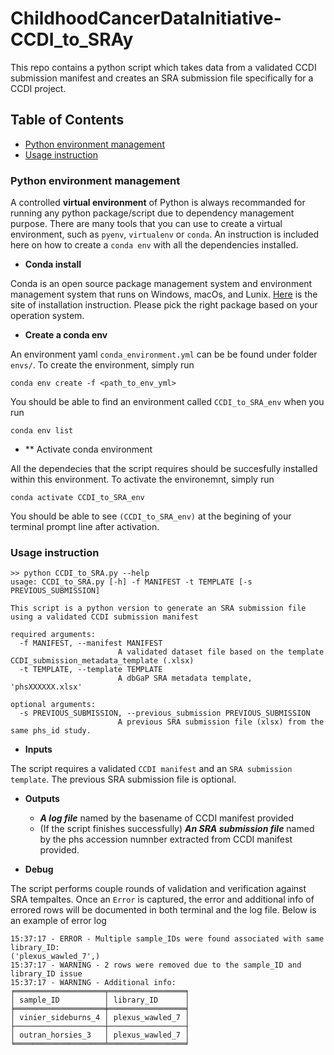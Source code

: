 # ChildhoodCancerDataInitiative-CCDI_to_SRAy

This repo contains a python script which takes data from a validated CCDI submission manifest and creates an SRA submission file specifically for a CCDI project.

## Table of Contents
- [Python environment management](#python-environment-management)
- [Usage instruction](#usage-instruction)

### Python environment management
A controlled **virtual environment** of Python is always recommanded for running any python package/script due to dependency management purpose. There are many tools that you can use to create a virtual environment, such as `pyenv`, `virtualenv` or `conda`. An instruction is included here on how to create a `conda env` with all the dependencies installed.

- **Conda install**

Conda is an open source package management system and environment management system that runs on Windows, macOs, and Lunix. [Here](https://docs.conda.io/projects/miniconda/en/latest/) is the site of installation instruction. Please pick the right package based on your operation system.

- **Create a conda env**

An environment yaml `conda_environment.yml` can be be found under folder `envs/`. To create the environment, simply run

```
conda env create -f <path_to_env_yml>
```
You should be able to find an environment called `CCDI_to_SRA_env` when you run 

```
conda env list
```
- ** Activate conda environment

All the dependecies that the script requires should be succesfully installed within this environment. To activate the environemnt, simply run

```
conda activate CCDI_to_SRA_env
```

You should be able to see `(CCDI_to_SRA_env)` at the begining of your terminal prompt line after activation.

### Usage instruction

```
>> python CCDI_to_SRA.py --help
usage: CCDI_to_SRA.py [-h] -f MANIFEST -t TEMPLATE [-s PREVIOUS_SUBMISSION]

This script is a python version to generate an SRA submission file using a validated CCDI submission manifest

required arguments:
  -f MANIFEST, --manifest MANIFEST
                        A validated dataset file based on the template CCDI_submission_metadata_template (.xlsx)
  -t TEMPLATE, --template TEMPLATE
                        A dbGaP SRA metadata template, 'phsXXXXXX.xlsx'

optional arguments:
  -s PREVIOUS_SUBMISSION, --previous_submission PREVIOUS_SUBMISSION
                        A previous SRA submission file (xlsx) from the same phs_id study.
```

- **Inputs**

The script requires a validated `CCDI manifest` and an `SRA submission template`. The previous SRA submission file is optional.

- **Outputs**

    - ***A log file*** named by the basename of CCDI manifest provided
    - (If the script finishes successfully) ***An SRA submission file*** named by the phs accession numnber extracted from CCDI manifest provided.

- **Debug**

The script performs couple rounds of validation and verification against SRA tempaltes. Once an `Error` is captured, the error and additional info of errored rows will be documented in both terminal and the log file. Below is an example of error log

```
15:37:17 - ERROR - Multiple sample_IDs were found associated with same library_ID:
('plexus_wawled_7',)
15:37:17 - WARNING - 2 rows were removed due to the sample_ID and library_ID issue
15:37:17 - WARNING - Additional info:
╒════════════════════╤═════════════════╕
│ sample_ID          │ library_ID      │
╞════════════════════╪═════════════════╡
│ vinier_sideburns_4 │ plexus_wawled_7 │
├────────────────────┼─────────────────┤
│ outran_horsies_3   │ plexus_wawled_7 │
╘════════════════════╧═════════════════╛
```
